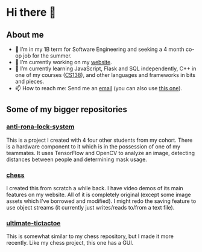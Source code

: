 # Hi there 👋

## About me
- 🏫 I’m in my 1B term for Software Engineering and seeking a 4 month co-op job for the summer.
- 🔭 I’m currently working on my [website](https://dxaviud.github.io/). 
- 🌱 I’m currently learning JavaScript, Flask and SQL independently, C++ in one of my courses ([CS138](https://ucalendar.uwaterloo.ca/2122/COURSE/course-CS.html#CS138)), and other languages and frameworks in bits and pieces.
- 📫 How to reach me: Send me an [email](mailto:d83xu@uwaterloo.ca) (you can also use [this one](mailto:dxaviud@uwaterloo.ca)).

## Some of my bigger repositories

### [anti-rona-lock-system](https://github.com/dxaviud/anti-rona-lock-system) 
This is a project I created with 4 four other students from my cohort. There is a hardware component to it which is in the possession of one of my teammates. It uses TensorFlow and OpenCV to analyze an image, detecting distances between people and determining mask usage.

### [chess](https://github.com/dxaviud/chess)
I created this from scratch a while back. I have video demos of its main features on my website. All of it is completely original (except some image assets which I've borrowed and modified). I might redo the saving feature to use object streams (it currently just writes/reads to/from a text file).

### [ultimate-tictactoe](https://github.com/dxaviud/ultimate-tictactoe)
This is somewhat similar to my chess repository, but I made it more recently. Like my chess project, this one has a GUI.

<!--
- ⚡ Fun fact: ...
- 👯 I’m looking to collaborate on ...
- 🤔 I’m looking for help with ...
- 💬 Ask me about ...
-->
